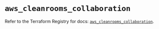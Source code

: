 # `aws_cleanrooms_collaboration`

Refer to the Terraform Registry for docs: [`aws_cleanrooms_collaboration`](https://registry.terraform.io/providers/hashicorp/aws/5.38.0/docs/resources/cleanrooms_collaboration).
